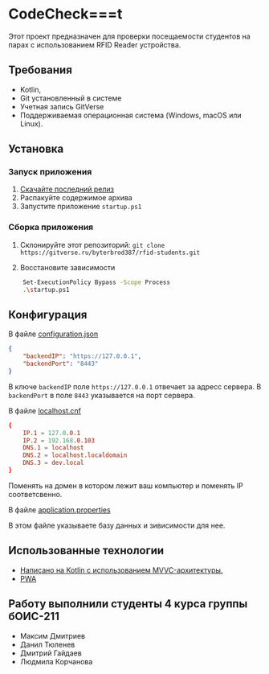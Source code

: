 # CodeCheck===t
Этот проект предназначен для проверки посещаемости студентов на парах с использованием RFID Reader устройства.

## Требования

- Kotlin, 
- Git установленный в системе
- Учетная запись GitVerse
- Поддерживаемая операционная система (Windows, macOS или Linux).

## Установка

### Запуск приложения

1. [Скачайте последний релиз](https://gitverse.ru/byterbrod387/rfid-students)
2. Распакуйте содержимое архива
3. Запустите приложение `startup.ps1`

### Сборка приложения

1. Склонируйте этот репозиторий:
```git clone https://gitverse.ru/byterbrod387/rfid-students.git```

2. Восстановите зависимости

```bash
    Set-ExecutionPolicy Bypass -Scope Process
    .\startup.ps1
```


## Конфигурация

В файле [configuration.json](.rfidreader.client/configuration.json)

```json
{
    "backendIP": "https://127.0.0.1",
    "backendPort": "8443"
}
```
В ключе `backendIP` поле `https://127.0.0.1` отвечает за адресс сервера.
В `backendPort` в поле `8443` указывается на порт сервера.



В файле [localhost.cnf](certificates-gen/localhost.cnf)

```cnf
{
    IP.1 = 127.0.0.1
    IP.2 = 192.168.0.103
    DNS.1 = localhost
    DNS.2 = localhost.localdomain
    DNS.3 = dev.local 
}
```
Поменять на домен в котором лежит ваш компьютер и поменять IP соответсвенно.


В файле [application.properties](.rrfidreader.server/src/main/resources/application.properties)

В этом файле указываете базу данных и зивисимости для нее.


## Использованные технологии

- [Написано на Kotlin с использованием MVVC-архитектуры.](https://medium.com/@anilkumar2681/kotlin-login-demo-using-mvc-pattern-with-validation-a4e030b50f9f)
- [PWA](https://developer.mozilla.org/en-US/docs/Web/Progressive_web_apps "Прогрессивное веб-приложение (PWA) — это приложение, созданное с использованием технологий веб-платформы, но обеспечивающее пользователю такой же пользовательский интерфейс, как и приложение, предназначенное для конкретной платформы.")

## Работу выполнили студенты 4 курса группы бОИС-211

- Максим Дмитриев
- Данил Тюленев
- Дмитрий Гайдаев
- Людмила Корчанова 
